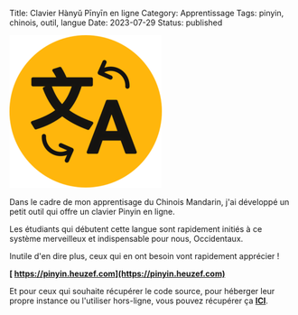 Title: Clavier Hànyǔ Pīnyīn en ligne
Category: Apprentissage
Tags: pinyin, chinois, outil, langue
Date: 2023-07-29
Status: published

![Pinyin](../../assets/pinyin.png)

Dans le cadre de mon apprentisage du Chinois Mandarin, j'ai développé un petit outil qui offre un clavier Pinyin en ligne.

Les étudiants qui débutent cette langue sont rapidement initiés à ce système merveilleux et indispensable pour nous, Occidentaux.

Inutile d'en dire plus, ceux qui en ont besoin vont rapidement apprécier !

**[<i class="fa fa-link"></i> https://pinyin.heuzef.com](https://pinyin.heuzef.com)**

Et pour ceux qui souhaite récupérer le code source, pour héberger leur propre instance ou l'utiliser hors-ligne, vous pouvez récupérer ça **[<i class="fa fa-link"></i> ICI](https://git.heuzef.com/heuzef/pinyin)**.
